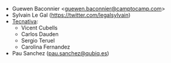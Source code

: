 - Guewen Baconnier \<<guewen.baconnier@camptocamp.com>\>
- Sylvain Le Gal (<https://twitter.com/legalsylvain>)
- [Tecnativa](https://www.tecnativa.com):
  - Vicent Cubells
  - Carlos Dauden
  - Sergio Teruel
  - Carolina Fernandez
- Pau Sanchez (<pau.sanchez@qubiq.es>)
